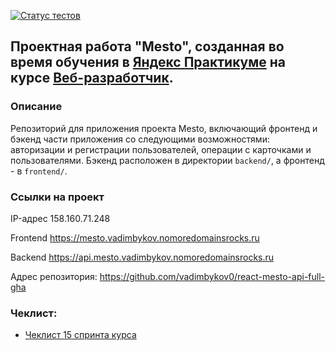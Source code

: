 [![Статус тестов](../../actions/workflows/tests.yml/badge.svg)](../../actions/workflows/tests.yml)

## Проектная работа "Mesto", созданная во время обучения в [Яндекс Практикуме](https://practicum.yandex.ru/) на курсе [Веб-разработчик](https://practicum.yandex.ru/web/).

### Описание
Репозиторий для приложения проекта Mesto, включающий фронтенд и бэкенд части приложения со следующими возможностями: авторизации и регистрации пользователей, операции с карточками и пользователями.
Бэкенд расположен в директории `backend/`, а фронтенд - в `frontend/`.

### Ссылки на проект

IP-адрес 158.160.71.248

Frontend https://mesto.vadimbykov.nomoredomainsrocks.ru

Backend https://api.mesto.vadimbykov.nomoredomainsrocks.ru

Адрес репозитория: https://github.com/vadimbykov0/react-mesto-api-full-gha

### Чеклист:
* [Чеклист 15 спринта курса](https://code.s3.yandex.net/web-developer/checklists-pdf/new-program/checklist_15.pdf)